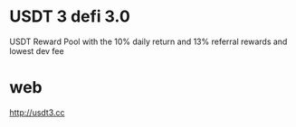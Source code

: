 # USDT 3  defi 3.0

USDT Reward Pool with the 10% daily return and 13% referral rewards and lowest dev fee


# web 

http://usdt3.cc
